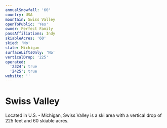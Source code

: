 ```yaml
---
annualSnowfall: '60'
country: USA
mountain: Swiss Valley
openToPublic: 'Yes'
owner: Perfect Family
passAffiliations: Indy
skiableAcres: '60'
skied: 'No'
state: Michigan
surfaceLiftsOnly: 'No'
verticalDrop: '225'
operated:
  '2324': true
  '2425': true
website: ''
---
```



# Swiss Valley

Located in U.S. - Michigan, Swiss Valley is a ski area with a vertical drop of 225 feet and 60 skiable acres.

